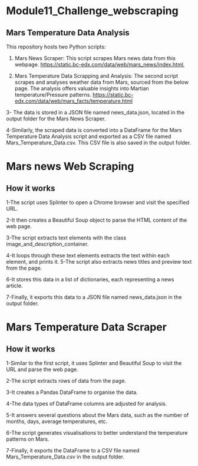 # Module11_Challenge_webscraping

## Mars Temperature Data Analysis

This repository hosts two Python scripts:

1. Mars News Scraper: This script scrapes Mars news data from this webpage.
https://static.bc-edx.com/data/web/mars_news/index.html,

2. Mars Temperature Data Scrapping and Analysis: The second script scrapes and analyses weather data from Mars, sourced from the below page. The analysis offers valuable insights into Martian temperature/Pressure patterns.
https://static.bc-edx.com/data/web/mars_facts/temperature.html

3- The data is stored in a JSON file named news_data.json, located in the output folder for the Mars News Scraper.

4-Similarly, the scraped data is converted into a DataFrame for the Mars Temperature Data Analysis script and exported as a CSV file named Mars_Temperature_Data.csv. This CSV file is also saved in the output folder.

# Mars news Web Scraping

## How it works
1-The script uses Splinter to open a Chrome browser and visit the specified URL.

2-It then creates a Beautiful Soup object to parse the HTML content of the web page.

3-The script extracts text elements with the class image_and_description_container.

4-It loops through these text elements extracts the text within each element, and prints it.
5-The script also extracts news titles and preview text from the page.

6-It stores this data in a list of dictionaries, each representing a news article.

7-Finally, it exports this data to a JSON file named news_data.json in the output folder.



# Mars Temperature Data Scraper

## How it works

1-Similar to the first script, it uses Splinter and Beautiful Soup to visit the URL and parse the web page.

2-The script extracts rows of data from the page.

3-It creates a Pandas DataFrame to organise the data.

4-The data types of DataFrame columns are adjusted for analysis.

5-It answers several questions about the Mars data, such as the number of months, days, average temperatures, etc.

6-The script generates visualisations to better understand the temperature patterns on Mars.

7-Finally, it exports the DataFrame to a CSV file named Mars_Temperature_Data.csv in the output folder.
